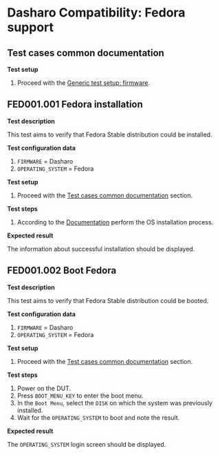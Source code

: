 # Dasharo Compatibility: Fedora support

## Test cases common documentation

**Test setup**

1. Proceed with the
    [Generic test setup: firmware](../generic-test-setup.md#firmware).

## FED001.001 Fedora installation

**Test description**

This test aims to verify that Fedora Stable distribution could be installed.

**Test configuration data**

1. `FIRMWARE` = Dasharo
1. `OPERATING_SYSTEM` = Fedora

**Test setup**

1. Proceed with the
    [Test cases common documentation](#test-cases-common-documentation) section.

**Test steps**

1. According to the [Documentation](/unified-test-documentation/generic-test-setup#os-installation)
    perform the OS installation process.

**Expected result**

The information about successful installation should be displayed.

## FED001.002 Boot Fedora

**Test description**

This test aims to verify that Fedora Stable distribution could be booted.

**Test configuration data**

1. `FIRMWARE` = Dasharo
1. `OPERATING_SYSTEM` = Fedora

**Test setup**

1. Proceed with the
    [Test cases common documentation](#test-cases-common-documentation) section.

**Test steps**

1. Power on the DUT.
1. Press `BOOT_MENU_KEY` to enter the boot menu.
1. In the `Boot Menu`, select the `DISK` on which the system was
    previously installed.
1. Wait for the `OPERATING_SYSTEM` to boot and note the result.

**Expected result**

The `OPERATING_SYSTEM` login screen should be displayed.
